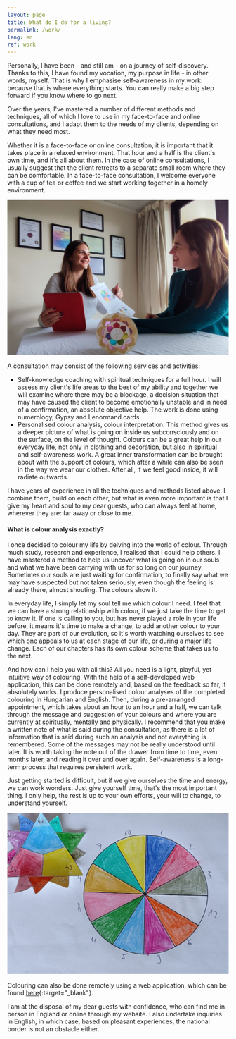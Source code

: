 ```yaml
---
layout: page
title: What do I do for a living?
permalink: /work/
lang: en
ref: work
---
```


Personally, I have been - and still am - on a journey of self-discovery. Thanks to this, I have found my vocation, my purpose in life - in other words, myself. That is why I emphasise self-awareness in my work: because that is where everything starts. You can really make a big step forward if you know where to go next.

Over the years, I've mastered a number of different methods and techniques, all of which I love to use in my face-to-face and online consultations, and I adapt them to the needs of my clients, depending on what they need most.

Whether it is a face-to-face or online consultation, it is important that it takes place in a relaxed environment. That hour and a half is the client's own time, and it's all about them. In the case of online consultations, I usually suggest that the client retreats to a separate small room where they can be comfortable. In a face-to-face consultation, I welcome everyone with a cup of tea or coffee and we start working together in a homely environment.

![](/assets/img/colour_session.jpg)

A consultation may consist of the following services and activities:
* Self-knowledge coaching with spiritual techniques for a full hour. I will assess my client's life areas to the best of my ability and together we will examine where there may be a blockage, a decision situation that may have caused the client to become emotionally unstable and in need of a confirmation, an absolute objective help. The work is done using numerology, Gypsy and Lenormand cards.
* Personalised colour analysis, colour interpretation. This method gives us a deeper picture of what is going on inside us subconsciously and on the surface, on the level of thought. Colours can be a great help in our everyday life, not only in clothing and decoration, but also in spiritual and self-awareness work. A great inner transformation can be brought about with the support of colours, which after a while can also be seen in the way we wear our clothes. After all, if we feel good inside, it will radiate outwards.

I have years of experience in all the techniques and methods listed above. I combine them, build on each other, but what is even more important is that I give my heart and soul to my dear guests, who can always feel at home, wherever they are: far away or close to me.


#### What is colour analysis exactly?

I once decided to colour my life by delving into the world of colour. Through much study, research and experience, I realised that I could help others. I have mastered a method to help us uncover what is going on in our souls and what we have been carrying with us for so long on our journey. Sometimes our souls are just waiting for confirmation, to finally say what we may have suspected but not taken seriously, even though the feeling is already there, almost shouting. The colours show it.

In everyday life, I simply let my soul tell me which colour I need. I feel that we can have a strong relationship with colour, if we just take the time to get to know it. If one is calling to you, but has never played a role in your life before, it means it's time to make a change, to add another colour to your day. They are part of our evolution, so it's worth watching ourselves to see which one appeals to us at each stage of our life, or during a major life change. Each of our chapters has its own colour scheme that takes us to the next.

And how can I help you with all this? All you need is a light, playful, yet intuitive way of colouring. With the help of a self-developed web application, this can be done remotely and, based on the feedback so far, it absolutely works. I produce personalised colour analyses of the completed colouring in Hungarian and English. Then, during a pre-arranged appointment, which takes about an hour to an hour and a half, we can talk through the message and suggestion of your colours and where you are currently at spiritually, mentally and physically. I recommend that you make a written note of what is said during the consultation, as there is a lot of information that is said during such an analysis and not everything is remembered. Some of the messages may not be really understood until later. It is worth taking the note out of the drawer from time to time, even months later, and reading it over and over again. Self-awareness is a long-term process that requires persistent work.

Just getting started is difficult, but if we give ourselves the time and energy, we can work wonders. Just give yourself time, that's the most important thing. I only help, the rest is up to your own efforts, your will to change, to understand yourself.

![](/assets/img/szinelemzes.jpg)

Colouring can also be done remotely using a web application, which can be found [here](https://apps.bolyosaniko.com/coloring){:target="_blank"}.

I am at the disposal of my dear guests with confidence, who can find me in person in England or online through my website. I also undertake inquiries in English, in which case, based on pleasant experiences, the national border is not an obstacle either.
